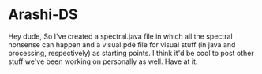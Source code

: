 Arashi-DS
=========

Hey dude,
So I've created a spectral.java file in which all the spectral nonsense can happen and a visual.pde file for visual stuff (in java and processing, respectively) as starting points. I think it'd be cool to post other stuff we've been working on personally as well. Have at it.
